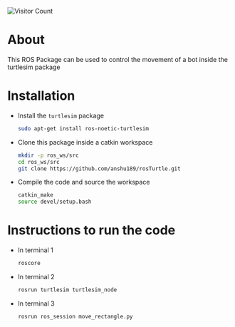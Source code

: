 ![Visitor Count](https://profile-counter.glitch.me/anshu189/count.svg)

# About

This ROS Package can be used to control the movement of a bot inside the turtlesim package

# Installation

- Install the `turtlesim` package

    ```bash
    sudo apt-get install ros-noetic-turtlesim
    ```

- Clone this package inside a catkin workspace

    ```bash
    mkdir -p ros_ws/src 
    cd ros_ws/src
    git clone https://github.com/anshu189/rosTurtle.git
    ```

- Compile the code and source the workspace

    ```bash
    catkin_make
    source devel/setup.bash
    ```

# Instructions to run the code

- In terminal 1

    ```bash
    roscore
    ```

- In terminal 2

    ```bash
    rosrun turtlesim turtlesim_node
    ```

- In terminal 3

    ```bash
    rosrun ros_session move_rectangle.py
    ```
